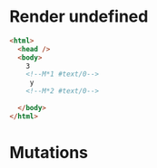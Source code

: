 # Render undefined
```html
<html>
  <head />
  <body>
    3
    <!--M*1 #text/0-->
     y
    <!--M*2 #text/0-->
     
  </body>
</html>
```

# Mutations
```

```